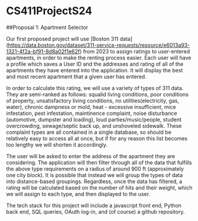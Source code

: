# CS411ProjectS24

##Proposal 1: Apartment Selector

Our first proposed project will use [Boston 311 data] (https://data.boston.gov/dataset/311-service-requests/resource/e6013a93-1321-4f2a-bf91-8d8a02f1e62f) from 2023 to assign ratings to user-entered apartments, in order to make the renting process easier. Each user will have a profile which saves a User ID and the addresses and rating of all of the apartments they have entered into the application. It will display the best and most recent apartment that a given user has entered.

In order to calculate this rating, we will use a variety of types of 311 data. They are semi-ranked as follows: squalid living conditions, poor conditions of property, unsatisfactory living conditions, no utilities(electricity, gas, water), chronic dampness or mold, heat - excessive insufficient, mice infestation, pest infestation, maintinence complaint, noise disturbance (automotive, dumpster and loading), loud parties/music/people, student overcrowding, sewage/septic back up, and unshoveled sidewalk. These complaint types are all contained in a single database, so should be relatively easy to access all at once, but if for any reason this list becomes too lengthy we will shorten it accordingly.

The user will be asked to enter the address of the apartment they are considering. The application will then filter through all of the data that fulfills the above type requirements on a radius of around 900 ft (approximately one city block). It is possible that instead we will group the types of data into distance-based groupings. Regardless, once the data has filtered, a rating will be calculated based on the number of hits and their weight, which we will assign to each type, and then displayed to the user.

The tech stack for this project will include a javascript front end, Python back end, SQL queries, OAuth log-in, and (of course) a github repository.